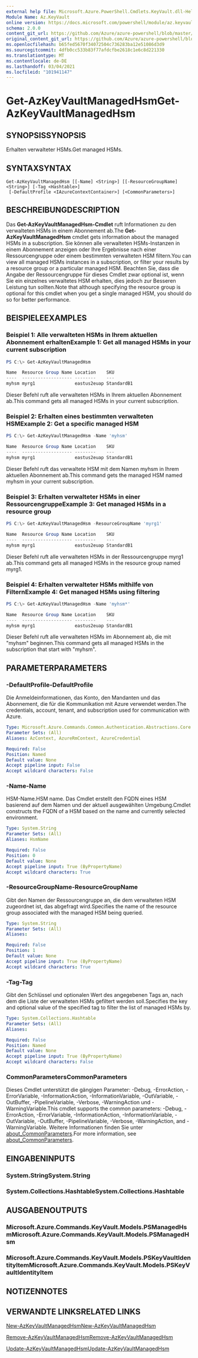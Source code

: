 ```yaml
---
external help file: Microsoft.Azure.PowerShell.Cmdlets.KeyVault.dll-Help.xml
Module Name: Az.KeyVault
online version: https://docs.microsoft.com/powershell/module/az.keyvault/get-azkeyvaultmanagedhsm
schema: 2.0.0
content_git_url: https://github.com/Azure/azure-powershell/blob/master/src/KeyVault/KeyVault/help/Get-AzKeyVaultManagedHsm.md
original_content_git_url: https://github.com/Azure/azure-powershell/blob/master/src/KeyVault/KeyVault/help/Get-AzKeyVaultManagedHsm.md
ms.openlocfilehash: b65fed5670f34072504c736283ba12e51086d3d9
ms.sourcegitcommit: 4dfb0cc533b83f77afdcfbe2618c1e6c8d221330
ms.translationtype: MT
ms.contentlocale: de-DE
ms.lasthandoff: 03/04/2021
ms.locfileid: "101941147"
---
```

# <span data-ttu-id="67b00-101">Get-AzKeyVaultManagedHsm</span><span class="sxs-lookup"><span data-stu-id="67b00-101">Get-AzKeyVaultManagedHsm</span></span>

## <span data-ttu-id="67b00-102">SYNOPSIS</span><span class="sxs-lookup"><span data-stu-id="67b00-102">SYNOPSIS</span></span>
<span data-ttu-id="67b00-103">Erhalten verwalteter HSMs.</span><span class="sxs-lookup"><span data-stu-id="67b00-103">Get managed HSMs.</span></span>

## <span data-ttu-id="67b00-104">SYNTAX</span><span class="sxs-lookup"><span data-stu-id="67b00-104">SYNTAX</span></span>

```
Get-AzKeyVaultManagedHsm [[-Name] <String>] [[-ResourceGroupName] <String>] [-Tag <Hashtable>]
 [-DefaultProfile <IAzureContextContainer>] [<CommonParameters>]
```

## <span data-ttu-id="67b00-105">BESCHREIBUNG</span><span class="sxs-lookup"><span data-stu-id="67b00-105">DESCRIPTION</span></span>
<span data-ttu-id="67b00-106">Das **Get-AzKeyVaultManagedHsm-Cmdlet** ruft Informationen zu den verwalteten HSMs in einem Abonnement ab.</span><span class="sxs-lookup"><span data-stu-id="67b00-106">The **Get-AzKeyVaultManagedHsm** cmdlet gets information about the managed HSMs in a subscription.</span></span> <span data-ttu-id="67b00-107">Sie können alle verwalteten HSMs-Instanzen in einem Abonnement anzeigen oder Ihre Ergebnisse nach einer Ressourcengruppe oder einem bestimmten verwalteten HSM filtern.</span><span class="sxs-lookup"><span data-stu-id="67b00-107">You can view all managed HSMs instances in a subscription, or filter your results by a resource group or a particular managed HSM.</span></span>
<span data-ttu-id="67b00-108">Beachten Sie, dass die Angabe der Ressourcengruppe für dieses Cmdlet zwar optional ist, wenn Sie ein einzelnes verwaltetes HSM erhalten, dies jedoch zur Besseren Leistung tun sollten.</span><span class="sxs-lookup"><span data-stu-id="67b00-108">Note that although specifying the resource group is optional for this cmdlet when you get a single managed HSM, you should do so for better performance.</span></span>

## <span data-ttu-id="67b00-109">BEISPIELE</span><span class="sxs-lookup"><span data-stu-id="67b00-109">EXAMPLES</span></span>

### <span data-ttu-id="67b00-110">Beispiel 1: Alle verwalteten HSMs in Ihrem aktuellen Abonnement erhalten</span><span class="sxs-lookup"><span data-stu-id="67b00-110">Example 1: Get all managed HSMs in your current subscription</span></span>
```powershell
PS C:\> Get-AzKeyVaultManagedHsm

Name  Resource Group Name Location    SKU
----  ------------------- --------    ---
myhsm myrg1               eastus2euap StandardB1
```

<span data-ttu-id="67b00-111">Dieser Befehl ruft alle verwalteten HSMs in Ihrem aktuellen Abonnement ab.</span><span class="sxs-lookup"><span data-stu-id="67b00-111">This command gets all managed HSMs in your current subscription.</span></span>

### <span data-ttu-id="67b00-112">Beispiel 2: Erhalten eines bestimmten verwalteten HSM</span><span class="sxs-lookup"><span data-stu-id="67b00-112">Example 2: Get a specific managed HSM</span></span>
```powershell
PS C:\> Get-AzKeyVaultManagedHsm -Name 'myhsm'

Name  Resource Group Name Location    SKU
----  ------------------- --------    ---
myhsm myrg1               eastus2euap StandardB1
```

<span data-ttu-id="67b00-113">Dieser Befehl ruft das verwaltete HSM mit dem Namen myhsm in Ihrem aktuellen Abonnement ab.</span><span class="sxs-lookup"><span data-stu-id="67b00-113">This command gets the managed HSM named myhsm in your current subscription.</span></span>

### <span data-ttu-id="67b00-114">Beispiel 3: Erhalten verwalteter HSMs in einer Ressourcengruppe</span><span class="sxs-lookup"><span data-stu-id="67b00-114">Example 3: Get managed HSMs in a resource group</span></span>
```powershell
PS C:\> Get-AzKeyVaultManagedHsm -ResourceGroupName 'myrg1'

Name  Resource Group Name Location    SKU
----  ------------------- --------    ---
myhsm myrg1               eastus2euap StandardB1
```

<span data-ttu-id="67b00-115">Dieser Befehl ruft alle verwalteten HSMs in der Ressourcengruppe myrg1 ab.</span><span class="sxs-lookup"><span data-stu-id="67b00-115">This command gets all managed HSMs in the resource group named myrg1.</span></span>

### <span data-ttu-id="67b00-116">Beispiel 4: Erhalten verwalteter HSMs mithilfe von Filtern</span><span class="sxs-lookup"><span data-stu-id="67b00-116">Example 4: Get managed HSMs using filtering</span></span>
```powershell
PS C:\> Get-AzKeyVaultManagedHsm -Name 'myhsm*'

Name  Resource Group Name Location    SKU
----  ------------------- --------    ---
myhsm myrg1               eastus2euap StandardB1
```

<span data-ttu-id="67b00-117">Dieser Befehl ruft alle verwalteten HSMs im Abonnement ab, die mit "myhsm" beginnen.</span><span class="sxs-lookup"><span data-stu-id="67b00-117">This command gets all managed HSMs in the subscription that start with "myhsm".</span></span>

## <span data-ttu-id="67b00-118">PARAMETER</span><span class="sxs-lookup"><span data-stu-id="67b00-118">PARAMETERS</span></span>

### <span data-ttu-id="67b00-119">-DefaultProfile</span><span class="sxs-lookup"><span data-stu-id="67b00-119">-DefaultProfile</span></span>
<span data-ttu-id="67b00-120">Die Anmeldeinformationen, das Konto, den Mandanten und das Abonnement, die für die Kommunikation mit Azure verwendet werden.</span><span class="sxs-lookup"><span data-stu-id="67b00-120">The credentials, account, tenant, and subscription used for communication with Azure.</span></span>

```yaml
Type: Microsoft.Azure.Commands.Common.Authentication.Abstractions.Core.IAzureContextContainer
Parameter Sets: (All)
Aliases: AzContext, AzureRmContext, AzureCredential

Required: False
Position: Named
Default value: None
Accept pipeline input: False
Accept wildcard characters: False
```

### <span data-ttu-id="67b00-121">-Name</span><span class="sxs-lookup"><span data-stu-id="67b00-121">-Name</span></span>
<span data-ttu-id="67b00-122">HSM-Name.</span><span class="sxs-lookup"><span data-stu-id="67b00-122">HSM name.</span></span> <span data-ttu-id="67b00-123">Das Cmdlet erstellt den FQDN eines HSM basierend auf dem Namen und der aktuell ausgewählten Umgebung.</span><span class="sxs-lookup"><span data-stu-id="67b00-123">Cmdlet constructs the FQDN of a HSM based on the name and currently selected environment.</span></span>

```yaml
Type: System.String
Parameter Sets: (All)
Aliases: HsmName

Required: False
Position: 0
Default value: None
Accept pipeline input: True (ByPropertyName)
Accept wildcard characters: True
```

### <span data-ttu-id="67b00-124">-ResourceGroupName</span><span class="sxs-lookup"><span data-stu-id="67b00-124">-ResourceGroupName</span></span>
<span data-ttu-id="67b00-125">Gibt den Namen der Ressourcengruppe an, die dem verwalteten HSM zugeordnet ist, das abgefragt wird.</span><span class="sxs-lookup"><span data-stu-id="67b00-125">Specifies the name of the resource group associated with the managed HSM being queried.</span></span>

```yaml
Type: System.String
Parameter Sets: (All)
Aliases:

Required: False
Position: 1
Default value: None
Accept pipeline input: True (ByPropertyName)
Accept wildcard characters: True
```

### <span data-ttu-id="67b00-126">-Tag</span><span class="sxs-lookup"><span data-stu-id="67b00-126">-Tag</span></span>
<span data-ttu-id="67b00-127">Gibt den Schlüssel und optionalen Wert des angegebenen Tags an, nach dem die Liste der verwalteten HSMs gefiltert werden soll.</span><span class="sxs-lookup"><span data-stu-id="67b00-127">Specifies the key and optional value of the specified tag to filter the list of managed HSMs by.</span></span>

```yaml
Type: System.Collections.Hashtable
Parameter Sets: (All)
Aliases:

Required: False
Position: Named
Default value: None
Accept pipeline input: True (ByPropertyName)
Accept wildcard characters: False
```

### <span data-ttu-id="67b00-128">CommonParameters</span><span class="sxs-lookup"><span data-stu-id="67b00-128">CommonParameters</span></span>
<span data-ttu-id="67b00-129">Dieses Cmdlet unterstützt die gängigen Parameter: -Debug, -ErrorAction, -ErrorVariable, -InformationAction, -InformationVariable, -OutVariable, -OutBuffer, -PipelineVariable, -Verbose, -WarningAction und -WarningVariable.</span><span class="sxs-lookup"><span data-stu-id="67b00-129">This cmdlet supports the common parameters: -Debug, -ErrorAction, -ErrorVariable, -InformationAction, -InformationVariable, -OutVariable, -OutBuffer, -PipelineVariable, -Verbose, -WarningAction, and -WarningVariable.</span></span> <span data-ttu-id="67b00-130">Weitere Informationen finden Sie unter [about_CommonParameters](http://go.microsoft.com/fwlink/?LinkID=113216).</span><span class="sxs-lookup"><span data-stu-id="67b00-130">For more information, see [about_CommonParameters](http://go.microsoft.com/fwlink/?LinkID=113216).</span></span>

## <span data-ttu-id="67b00-131">EINGABEN</span><span class="sxs-lookup"><span data-stu-id="67b00-131">INPUTS</span></span>

### <span data-ttu-id="67b00-132">System.String</span><span class="sxs-lookup"><span data-stu-id="67b00-132">System.String</span></span>

### <span data-ttu-id="67b00-133">System.Collections.Hashtable</span><span class="sxs-lookup"><span data-stu-id="67b00-133">System.Collections.Hashtable</span></span>

## <span data-ttu-id="67b00-134">AUSGABEN</span><span class="sxs-lookup"><span data-stu-id="67b00-134">OUTPUTS</span></span>

### <span data-ttu-id="67b00-135">Microsoft.Azure.Commands.KeyVault.Models.PSManagedHsm</span><span class="sxs-lookup"><span data-stu-id="67b00-135">Microsoft.Azure.Commands.KeyVault.Models.PSManagedHsm</span></span>

### <span data-ttu-id="67b00-136">Microsoft.Azure.Commands.KeyVault.Models.PSKeyVaultIdentityItem</span><span class="sxs-lookup"><span data-stu-id="67b00-136">Microsoft.Azure.Commands.KeyVault.Models.PSKeyVaultIdentityItem</span></span>

## <span data-ttu-id="67b00-137">NOTIZEN</span><span class="sxs-lookup"><span data-stu-id="67b00-137">NOTES</span></span>

## <span data-ttu-id="67b00-138">VERWANDTE LINKS</span><span class="sxs-lookup"><span data-stu-id="67b00-138">RELATED LINKS</span></span>

[<span data-ttu-id="67b00-139">New-AzKeyVaultManagedHsm</span><span class="sxs-lookup"><span data-stu-id="67b00-139">New-AzKeyVaultManagedHsm</span></span>](./New-AzKeyVaultManagedHsm.md)

[<span data-ttu-id="67b00-140">Remove-AzKeyVaultManagedHsm</span><span class="sxs-lookup"><span data-stu-id="67b00-140">Remove-AzKeyVaultManagedHsm</span></span>](./Remove-AzKeyVaultManagedHsm.md)

[<span data-ttu-id="67b00-141">Update-AzKeyVaultManagedHsm</span><span class="sxs-lookup"><span data-stu-id="67b00-141">Update-AzKeyVaultManagedHsm</span></span>](./Update-AzKeyVaultManagedHsm.md)